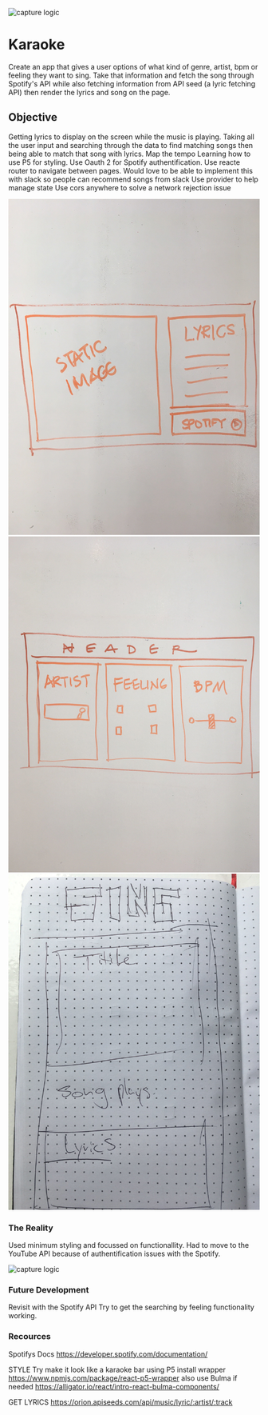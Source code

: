 ![capture logic](./kahils-karaoke/images/src/dots.jpg)

# Karaoke 

Create an app that gives a user options of what kind of genre, artist, bpm or feeling they want to sing. Take that information and fetch the song through Spotify's API while also fetching information from API seed (a lyric fetching API) then render the lyrics and song on the page. 

## Objective

Getting lyrics to display on the screen while the music is playing.
Taking all the user input and searching through the data to find matching songs then being able to match that song with lyrics.
Map the tempo 
Learning how to use P5 for styling.
Use Oauth 2 for Spotify authentification.
Use reacte router to navigate between pages.
Would love to be able to implement this with slack so people can recommend songs from slack
Use provider to help manage state
Use cors anywhere to solve a network rejection issue

![capture logic](./kahils-karaoke/src/images/wireframe1.jpg)
![capture logic](./kahils-karaoke/src/images/wireframe2.jpg)
![capture logic](./kahils-karaoke/src/images/kara-wire1.jpg)


### The Reality

Used minimum styling and focussed on functionallity. 
Had to move to the YouTube API because of authentification issues with the Spotify.

![capture logic](./kahils-karaoke/images/src/screenofwire.jpg)


### Future Development

Revisit with the Spotify API 
Try to get the searching by feeling functionality working.



### Recources


Spotifys Docs
https://developer.spotify.com/documentation/

STYLE 
Try make it look like a karaoke bar using P5 
install wrapper 
https://www.npmjs.com/package/react-p5-wrapper
also use Bulma if needed 
https://alligator.io/react/intro-react-bulma-components/

GET LYRICS
https://orion.apiseeds.com/api/music/lyric/:artist/:track



